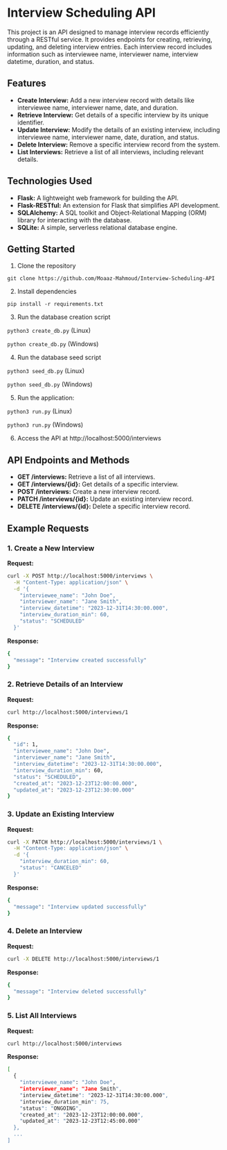 # Interview Scheduling API

This project is an API designed to manage interview records efficiently 
through a RESTful service. It provides endpoints for creating, retrieving,
updating, and deleting interview entries. Each interview record includes 
information such as interviewee name, interviewer name, interview datetime,
duration, and status.


## Features

- **Create Interview:** Add a new interview record with details like interviewee name, interviewer name, date, and duration.
- **Retrieve Interview:** Get details of a specific interview by its unique identifier.
- **Update Interview:** Modify the details of an existing interview, including interviewee name, interviewer name, date, duration, and status.
- **Delete Interview:** Remove a specific interview record from the system.
- **List Interviews:** Retrieve a list of all interviews, including relevant details.

## Technologies Used

- **Flask:** A lightweight web framework for building the API.
- **Flask-RESTful:** An extension for Flask that simplifies API development.
- **SQLAlchemy:** A SQL toolkit and Object-Relational Mapping (ORM) library for interacting with the database.
- **SQLite:** A simple, serverless relational database engine.

## Getting Started

1. Clone the repository

```
git clone https://github.com/Moaaz-Mahmoud/Interview-Scheduling-API
```

2. Install dependencies

```
pip install -r requirements.txt
```

3. Run the database creation script

```python3 create_db.py``` (Linux)

```python create_db.py``` (Windows)

4. Run the database seed script

```python3 seed_db.py``` (Linux)

```python seed_db.py``` (Windows)

5. Run the application: 

```python3 run.py``` (Linux)

```python3 run.py``` (Windows)

6. Access the API at http://localhost:5000/interviews

## API Endpoints and Methods

- **GET /interviews:** Retrieve a list of all interviews.
- **GET /interviews/{id}:** Get details of a specific interview.
- **POST /interviews:** Create a new interview record.
- **PATCH /interviews/{id}:** Update an existing interview record.
- **DELETE /interviews/{id}:** Delete a specific interview record.

## Example Requests

### 1. Create a New Interview

**Request:**

```bash
curl -X POST http://localhost:5000/interviews \
  -H "Content-Type: application/json" \
  -d '{
    "interviewee_name": "John Doe",
    "interviewer_name": "Jane Smith",
    "interview_datetime": "2023-12-31T14:30:00.000",
    "interview_duration_min": 60,
    "status": "SCHEDULED"
  }'
```

**Response:**

```bash
{
  "message": "Interview created successfully"
}
```

### 2. Retrieve Details of an Interview

**Request:**

```bash
curl http://localhost:5000/interviews/1
```

**Response:**
```bash
{
  "id": 1,
  "interviewee_name": "John Doe",
  "interviewer_name": "Jane Smith",
  "interview_datetime": "2023-12-31T14:30:00.000",
  "interview_duration_min": 60,
  "status": "SCHEDULED",
  "created_at": "2023-12-23T12:00:00.000",
  "updated_at": "2023-12-23T12:30:00.000"
}
```

### 3. Update an Existing Interview

**Request:**

```bash
curl -X PATCH http://localhost:5000/interviews/1 \
  -H "Content-Type: application/json" \
  -d '{
    "interview_duration_min": 60,
    "status": "CANCELED"
  }'
```

**Response:**
```bash
{
  "message": "Interview updated successfully"
}
```

### 4. Delete an Interview

**Request:**

```bash
curl -X DELETE http://localhost:5000/interviews/1
```

**Response:**
```bash
{
  "message": "Interview deleted successfully"
}
```

### 5. List All Interviews

**Request:**

```bash
curl http://localhost:5000/interviews
```

**Response:**
```bash
[
  {
    "interviewee_name": "John Doe",
    "interviewer_name": "Jane Smith",
    "interview_datetime": "2023-12-31T14:30:00.000",
    "interview_duration_min": 75,
    "status": "ONGOING",
    "created_at": "2023-12-23T12:00:00.000",
    "updated_at": "2023-12-23T12:45:00.000"
  },
  ...
]
```
